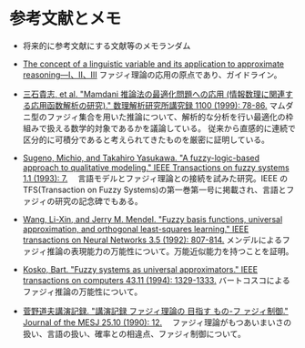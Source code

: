 # 参考文献とメモ

- 将来的に参考文献にする文献等のメモランダム

- [The concept of a linguistic variable and its application to approximate reasoning—I、II、III](https://www.sciencedirect.com/science/article/abs/pii/0020025575900365)
  ファジィ理論の応用の原点であり、ガイドライン。

- [三石貴志, et al. "Mamdani 推論法の最適化問題への応用 (情報数理に関連する応用函数解析の研究)." 
数理解析研究所講究録 1100 (1999): 78-86.](https://repository.kulib.kyoto-u.ac.jp/dspace/handle/2433/63160)
  マムダニ型のファジィ集合を用いた推論について、解析的な分析を行い最適化の枠組みで扱える数学的対象であるかを議論している。
従来から直感的に連続で区分的に可積分であると考えられてきたものを厳密に証明している。

- [Sugeno, Michio, and Takahiro Yasukawa. "A fuzzy-logic-based approach to qualitative modeling." IEEE Transactions on fuzzy systems 1.1 (1993): 7.](https://ieeexplore.ieee.org/document/390281)
　言語モデルとファジィ理論との接続を試みた研究。IEEE の TFS(Transaction on Fuzzy Systems)の第一巻第一号に掲載され、言語とファジィの研究の記念碑でもある。

- [Wang, Li-Xin, and Jerry M. Mendel. "Fuzzy basis functions, universal approximation, and orthogonal least-squares learning." IEEE transactions on Neural Networks 3.5 (1992): 807-814.](https://ieeexplore.ieee.org/document/159070)
  メンデルによるファジィ推論の表現能力の万能性について。万能近似能力を持つことを証明。

- [Kosko, Bart. "Fuzzy systems as universal approximators." IEEE transactions on computers 43.11 (1994): 1329-1333.](https://ieeexplore.ieee.org/abstract/document/324566)
  バートコスコによるファジィ推論の万能性について。

- [菅野道夫講演記録. "講演記録 ファジィ理論の 目指す もの-フ ァジィ制御." Journal of the MESJ 25.10 (1990): 12.](https://www.jstage.jst.go.jp/article/jime1966/25/10/25_10_677/_pdf/-char/ja)
　ファジィ理論がもつあいまいさの扱い、言語の扱い、確率との相違点、ファジィ制御について。
